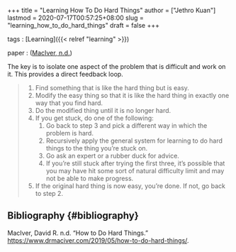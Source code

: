 +++
title = "Learning How To Do Hard Things"
author = ["Jethro Kuan"]
lastmod = 2020-07-17T00:57:25+08:00
slug = "learning_how_to_do_hard_things"
draft = false
+++

tags
: [Learning]({{< relref "learning" >}})

paper
: ([MacIver, n.d.](#org3af7b4d))

The key is to isolate one aspect of the problem that is difficult and
work on it. This provides a direct feedback loop.

> 1.  Find something that is like the hard thing but is easy.
> 2.  Modify the easy thing so that it is like the hard thing in exactly one way that you find hard.
> 3.  Do the modified thing until it is no longer hard.
> 4.  If you get stuck, do one of the following:
>     1.  Go back to step 3 and pick a different way in which the problem is hard.
>     2.  Recursively apply the general system for learning to do hard things to the thing you’re stuck on.
>     3.  Go ask an expert or a rubber duck for advice.
>     4.  If you’re still stuck after trying the first three, it’s possible that you may have hit some sort of natural difficulty limit and may not be able to make progress.
> 5.  If the original hard thing is now easy, you’re done. If not, go back to step 2.

## Bibliography {#bibliography}

<a id="org3af7b4d"></a>MacIver, David R. n.d. “How to Do Hard Things.” <https://www.drmaciver.com/2019/05/how-to-do-hard-things/>.
